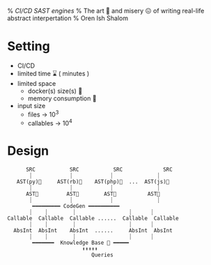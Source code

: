 % *CI/CD SAST engines*
% The art 🎨 and misery 😖 of writing real-life abstract interpertation
% Oren Ish Shalom

# Setting

- CI/CD
- limited time ⌛ ( minutes )
- limited space
  * docker(s) size(s) 🐳
  * memory consumption 💾
- input size
  * files → 10<sup>3</sup>
  * callables → 10<sup>4</sup>

# Design

```
      SRC           SRC           SRC             SRC
       ┊            ┊            ┊              ┊
   AST(py)🌴     AST(rb)🌳    AST(php)🌵  ...  AST(js)🌱
       ┊            ┊            ┊              ┊
      AST🎄         AST🎄        AST🎄          AST🎄
       ┊            ┊            ┊              ┊
        ━━━━━━━━━ CodeGen ━━━━━━━━━━   
       ┊    ┊        ┊                 ┊      ┊
Callable  Callable  Callable ......  Callable  Callable 
       ┊    ┊        ┊                 ┊      ┊
  AbsInt  AbsInt    AbsInt  ......     AbsInt  AbsInt
       ┊    ┊        ┊                 ┊      ┊
        ━━━━━━━  Knowledge Base 🧠 ━━━━━
                        ⬆️⬆️⬆️⬆️⬆️
                           Queries
```